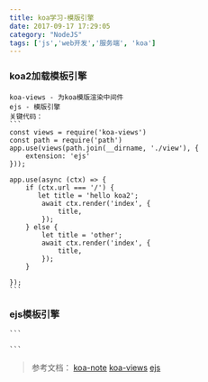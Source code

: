 ```yaml
---
title: koa学习-模版引擎
date: 2017-09-17 17:29:05
category: "NodeJS"
tags: ['js','web开发','服务端', 'koa']
---
```

###	koa2加载模板引擎
	koa-views - 为koa模版渲染中间件
	ejs - 模版引擎
	关键代码：
	```
	const views = require('koa-views')
	const path = require('path')
	app.use(views(path.join(__dirname, './view'), {
		extension: 'ejs'
	}));

	app.use(async (ctx) => {
		if (ctx.url === '/') {
		   let title = 'hello koa2';
			await ctx.render('index', {
				title,
			});     
		} else {
			let title = 'other';
			await ctx.render('index', {
				title,
			});
		}
		
	});
	```
###	ejs模板引擎
	```
	
	```
















>	参考文档：
	[koa-note](https://chenshenhai.github.io/koa2-note/note/request/post-use-middleware.html)
	[koa-views](https://www.npmjs.com/package/koa-views)
	[ejs](https://www.npmjs.com/package/ejs)
	